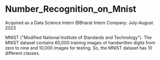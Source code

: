 # Number_Recognition_on_Mnist
Acquired as a Data Science Intern @Bharat Intern Company: July-August 2023

MNIST ("Modified National Institute of Standards and Technology"). The MNIST dataset contains 60,000 training images of handwritten digits from zero to nine and 10,000 images for testing. So, the MNIST dataset has 10 different classes.
